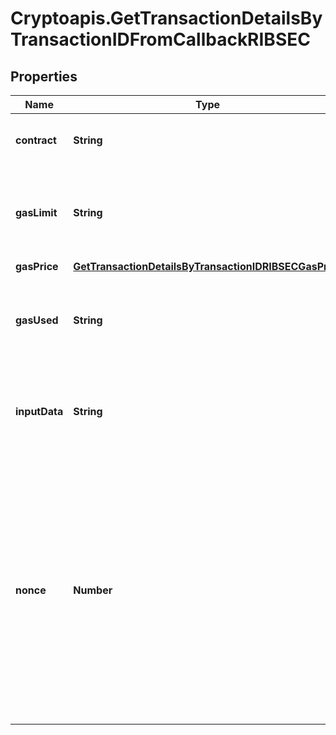 # Cryptoapis.GetTransactionDetailsByTransactionIDFromCallbackRIBSEC

## Properties

Name | Type | Description | Notes
------------ | ------------- | ------------- | -------------
**contract** | **String** | Represents the specific transaction contract. | 
**gasLimit** | **String** | Represents the amount of gas used by this specific transaction alone. | 
**gasPrice** | [**GetTransactionDetailsByTransactionIDRIBSECGasPrice**](GetTransactionDetailsByTransactionIDRIBSECGasPrice.md) |  | 
**gasUsed** | **String** | Represents the exact unit of gas that was used for the transaction. | 
**inputData** | **String** | Represents additional information that is required for the transaction. | 
**nonce** | **Number** | Represents the sequential running number for an address, starting from 0 for the first transaction. E.g., if the nonce of a transaction is 10, it would be the 11th transaction sent from the sender&#39;s address. | 


